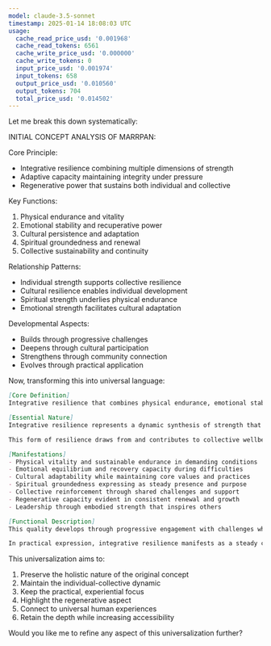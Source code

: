 ```yaml
---
model: claude-3.5-sonnet
timestamp: 2025-01-14 18:08:03 UTC
usage:
  cache_read_price_usd: '0.001968'
  cache_read_tokens: 6561
  cache_write_price_usd: '0.000000'
  cache_write_tokens: 0
  input_price_usd: '0.001974'
  input_tokens: 658
  output_price_usd: '0.010560'
  output_tokens: 704
  total_price_usd: '0.014502'
---
```


Let me break this down systematically:

INITIAL CONCEPT ANALYSIS OF MARRPAN:

Core Principle:
- Integrative resilience combining multiple dimensions of strength
- Adaptive capacity maintaining integrity under pressure
- Regenerative power that sustains both individual and collective

Key Functions:
1. Physical endurance and vitality
2. Emotional stability and recuperative power
3. Cultural persistence and adaptation
4. Spiritual groundedness and renewal
5. Collective sustainability and continuity

Relationship Patterns:
- Individual strength supports collective resilience
- Cultural resilience enables individual development
- Spiritual strength underlies physical endurance
- Emotional strength facilitates cultural adaptation

Developmental Aspects:
- Builds through progressive challenges
- Deepens through cultural participation
- Strengthens through community connection
- Evolves through practical application

Now, transforming this into universal language:

```markdown
[Core Definition]
Integrative resilience that combines physical endurance, emotional stability, and spiritual groundedness with the capacity to maintain essential integrity while adapting to challenges. This quality enables both personal fortitude and collective sustainability, expressing itself through consistent renewal and regenerative strength.

[Essential Nature]
Integrative resilience represents a dynamic synthesis of strength that operates across multiple dimensions of human experience. Unlike mere endurance or stubborn persistence, it embodies an adaptive capacity that maintains core integrity while enabling necessary transformation. This quality combines the steadiness of deeply rooted strength with the flexibility of responsive adaptation.

This form of resilience draws from and contributes to collective wellbeing, creating a regenerative cycle between individual and community strength. It manifests as a lived capacity for renewal that becomes more robust through challenges while maintaining essential connections and values.

[Manifestations]
- Physical vitality and sustainable endurance in demanding conditions
- Emotional equilibrium and recovery capacity during difficulties
- Cultural adaptability while maintaining core values and practices
- Spiritual groundedness expressing as steady presence and purpose
- Collective reinforcement through shared challenges and support
- Regenerative capacity evident in consistent renewal and growth
- Leadership through embodied strength that inspires others

[Functional Description]
This quality develops through progressive engagement with challenges while maintaining supportive connections and practices. It operates by integrating multiple streams of strength - physical, emotional, spiritual, and social - into a coherent capacity for sustained positive adaptation. The development process involves both individual cultivation and collective participation, each reinforcing the other through shared experiences and mutual support.

In practical expression, integrative resilience manifests as a steady capability to meet life's demands while maintaining inner balance and outer connections. It enables individuals and communities to navigate challenges without losing essential character, adapting appropriately while preserving core integrity. This quality becomes evident in sustained effectiveness under pressure, consistent renewal after strain, and the ability to strengthen others through one's own stable presence.
```

This universalization aims to:
1. Preserve the holistic nature of the original concept
2. Maintain the individual-collective dynamic
3. Keep the practical, experiential focus
4. Highlight the regenerative aspect
5. Connect to universal human experiences
6. Retain the depth while increasing accessibility

Would you like me to refine any aspect of this universalization further?
